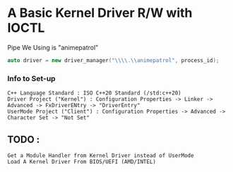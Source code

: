 # A Basic Kernel Driver R/W with IOCTL

Pipe We Using is "animepatrol"
```cpp
auto driver = new driver_manager("\\\\.\\animepatrol", process_id);
```

### Info to Set-up
```ascii
C++ Language Standard : ISO C++20 Standard (/std:c++20)
Driver Project ("Kernel") : Configuration Properties -> Linker -> Advanced -> FxDriverENtry -> "DriverEntry"
UserMode Project ("Client") : Configuration Properties -> Advanced -> Character Set -> "Not Set"
```

## TODO : 
```
Get a Module Handler from Kernel Driver instead of UserMode
Load A Kernel Driver From BIOS/UEFI (AMD/INTEL)
```